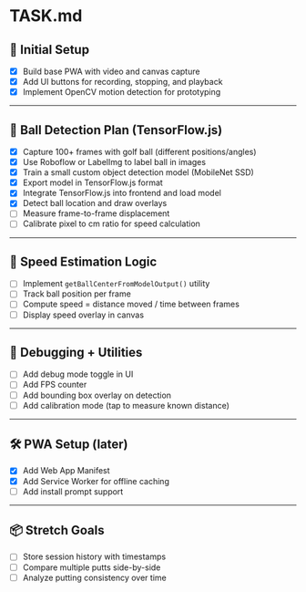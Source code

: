# TASK.md

## 📍 Initial Setup

- [x] Build base PWA with video and canvas capture
- [x] Add UI buttons for recording, stopping, and playback
- [x] Implement OpenCV motion detection for prototyping

---

## 🎯 Ball Detection Plan (TensorFlow.js)

- [x] Capture 100+ frames with golf ball (different positions/angles)
- [x] Use Roboflow or LabelImg to label ball in images
- [x] Train a small custom object detection model (MobileNet SSD)
- [x] Export model in TensorFlow.js format
- [x] Integrate TensorFlow.js into frontend and load model
- [x] Detect ball location and draw overlays
- [ ] Measure frame-to-frame displacement
- [ ] Calibrate pixel to cm ratio for speed calculation

---

## 🧠 Speed Estimation Logic

- [ ] Implement `getBallCenterFromModelOutput()` utility
- [ ] Track ball position per frame
- [ ] Compute speed = distance moved / time between frames
- [ ] Display speed overlay in canvas

---

## 🧪 Debugging + Utilities

- [ ] Add debug mode toggle in UI
- [ ] Add FPS counter
- [ ] Add bounding box overlay on detection
- [ ] Add calibration mode (tap to measure known distance)

---

## 🛠️ PWA Setup (later)

- [x] Add Web App Manifest
- [x] Add Service Worker for offline caching
- [ ] Add install prompt support

---

## 📦 Stretch Goals

- [ ] Store session history with timestamps
- [ ] Compare multiple putts side-by-side
- [ ] Analyze putting consistency over time